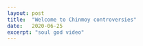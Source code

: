 ```yaml
---
layout: post
title:  "Welcome to Chinmoy controversies"
date:   2020-06-25
excerpt: "soul god video"
---
```

